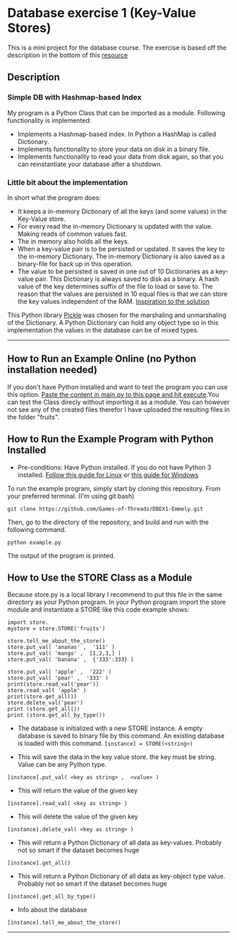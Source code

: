 # Database exercise 1 (Key-Value Stores)
This is a mini project for the database course. The exercise is based off the description in the bottom of this [resource](https://github.com/datsoftlyngby/soft2018spring-databases-teaching-material/blob/master/lecture_notes/01-Intro_to_DB.ipynb)
## Description
### Simple DB with Hashmap-based Index
My program is a Python Class that can be imported as a module. Following functionality is implemented:
- Implements a Hashmap-based index. In Python a HashMap is called Dictionary.
- Implements functionality to store your data on disk in a binary file.
- Implements functionality to read your data from disk again, so that you can reinstantiate your database after a shutdown.

### Little bit about the implementation


In short what the program does:
- It keeps a in-memory Dictionary of all the keys (and some values) in the Key-Value store.
- For every read the in-memory Dictionary is updated with the value. Making reads of common values fast.
- The in memory also holds all the keys.
- When a key-value pair is to be persisted or updated. It saves the key to the in-memory Dictionary. The in-memory Dictionary is also saved as a binary-file for back up in this operation.
- The value to be persisted is saved in one out of 10 Dictionaries as a key-value pair. This Dictionary is always saved to disk as a binary. 
A hash value of the key determines suffix of the file to load or save to. 
The reason that the values are persisted in 10 equal files is that we can store the key values independent of the RAM. [Inspiration to the solution](http://blog.gainlo.co/index.php/2016/06/14/design-a-key-value-store-part-i/)

This Python library [Pickle](https://docs.python.org/3.1/library/pickle.html) was chosen for the marshaling and unmarshaling of the Dictionary.
A Python Dictionary can hold any object type so in this implementation the values in the database can be of mixed types.



------------------
## How to Run an Example Online (no Python installation needed)

If you don't have Python installed and want to test the program you can use this option. [Paste the content in main.py to this page and hit execute](https://www.tutorialspoint.com/execute_python_online.php).You can test the Class direcly without importing it as a module. You can however not see any of the created files therefor I have uploaded the resulting files in the folder "fruits".

## How to Run the Example Program with Python Installed

- Pre-conditions: Have Python installed. If you do not have Python 3 installed. [Follow this guide for Linux](http://docs.python-guide.org/en/latest/starting/install3/linux/)
or [this guide for Windows](https://www.python.org/downloads/)

To run the example program, simply start by cloning this repository. From your preferred terminal. (I'm using git bash)
```
git clone https://github.com/Games-of-Threads/DBEX1-Emmely.git
```
Then, go to the directory of the repository, and build and run with the following command.
```
python example.py
```
The output of the program is printed.

## How to Use the STORE Class as a Module

Because store.py is a local library I recommend to put this file in the same directory as your Python program.
In your Python program import the store module and instantiate a STORE like this code example shows:

```
import store.
mystore = store.STORE('fruits')

store.tell_me_about_the_store()
store.put_val( 'ananas' ,  '111' )
store.put_val( 'mango' ,  [1,2,3,] )
store.put_val( 'banana' ,  {'333':333} )

store.put_val( 'apple' ,  '222' )
store.put_val( 'pear' ,  '333' )
print(store.read_val('pear'))
store.read_val( 'apple' )
print(store.get_all())
store.delete_val('pear')
print (store.get_all())
print (store.get_all_by_type())

```



- The database is initialized with a new STORE instance. A empty database is saved to binary file by this command. An existing database is loaded with this command.
```[instance] = STORE(<string>)```
 
- This will save the data in the key value store. the key must be string. Value can be any Python type.

```[instance].put_val( <key as string> ,  <value> )```

- This will return the value of the given key

```[instance].read_val( <key as string> )```

- This will delete the value of the given key

```[instance].delete_val( <key as string> )```

- This will return a Python Dictionary of all data as key-values. Probably not so smart if the dataset becomes huge

```[instance].get_all()```

- This will return a Python Dictionary of all data as key-object type value. Probably not so smart if the dataset becomes huge

```[instance].get_all_by_type()```

- Info about the database

```[instance].tell_me_about_the_store()```





-------------